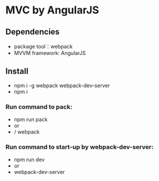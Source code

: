 
# MVC by AngularJS
## Dependencies
- package tool：webpack
- MVVM framework: AngularJS

## Install
- npm i -g webpack webpack-dev-server
- npm i

### Run command to pack:
- npm run pack
- or
- / webpack

### Run command to start-up by webpack-dev-server:
- npm run dev
- or
- webpack-dev-server



    